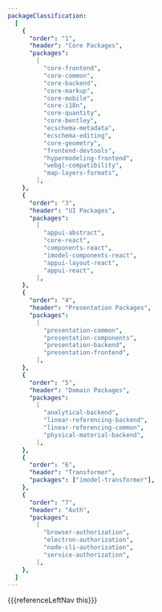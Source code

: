 ```yaml
---
packageClassification:
  [
    {
      "order": "1",
      "header": "Core Packages",
      "packages":
        [
          "core-frontend",
          "core-common",
          "core-backend",
          "core-markup",
          "core-mobile",
          "core-i18n",
          "core-quantity",
          "core-bentley",
          "ecschema-metadata",
          "ecschema-editing",
          "core-geometry",
          "frontend-devtools",
          "hypermodeling-frontend",
          "webgl-compatibility",
          "map-layers-formats",
        ],
    },
    {
      "order": "3",
      "header": "UI Packages",
      "packages":
        [
          "appui-abstract",
          "core-react",
          "components-react",
          "imodel-components-react",
          "appui-layout-react",
          "appui-react",
        ],
    },
    {
      "order": "4",
      "header": "Presentation Packages",
      "packages":
        [
          "presentation-common",
          "presentation-components",
          "presentation-backend",
          "presentation-frontend",
        ],
    },
    {
      "order": "5",
      "header": "Domain Packages",
      "packages":
        [
          "analytical-backend",
          "linear-referencing-backend",
          "linear-referencing-common",
          "physical-material-backend",
        ],
    },
    {
      "order": "6",
      "header": "Transformer",
      "packages": ["imodel-transformer"],
    },
    {
      "order": "7",
      "header": "Auth",
      "packages":
        [
          "browser-authorization",
          "electron-authorization",
          "node-cli-authorization",
          "service-authorization",
        ],
    },
  ]
---
```


<div>
    {{{referenceLeftNav this}}}
</div>
